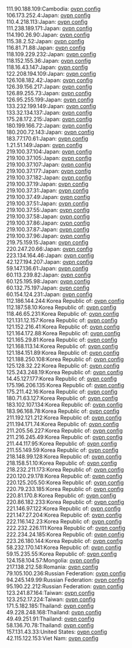 111.90.188.109:Cambodia: [ovpn config](vpn/111_90_188_109.ovpn)  
106.173.252.4:Japan: [ovpn config](vpn/106_173_252_4.ovpn)  
110.4.218.113:Japan: [ovpn config](vpn/110_4_218_113.ovpn)  
111.238.189.171:Japan: [ovpn config](vpn/111_238_189_171.ovpn)  
114.190.26.90:Japan: [ovpn config](vpn/114_190_26_90.ovpn)  
115.38.2.52:Japan: [ovpn config](vpn/115_38_2_52.ovpn)  
116.81.71.88:Japan: [ovpn config](vpn/116_81_71_88.ovpn)  
118.109.229.232:Japan: [ovpn config](vpn/118_109_229_232.ovpn)  
118.152.155.36:Japan: [ovpn config](vpn/118_152_155_36.ovpn)  
118.16.43.147:Japan: [ovpn config](vpn/118_16_43_147.ovpn)  
122.208.194.109:Japan: [ovpn config](vpn/122_208_194_109.ovpn)  
126.108.182.42:Japan: [ovpn config](vpn/126_108_182_42.ovpn)  
126.39.156.217:Japan: [ovpn config](vpn/126_39_156_217.ovpn)  
126.89.255.73:Japan: [ovpn config](vpn/126_89_255_73.ovpn)  
126.95.255.199:Japan: [ovpn config](vpn/126_95_255_199.ovpn)  
133.232.199.149:Japan: [ovpn config](vpn/133_232_199_149.ovpn)  
133.32.134.137:Japan: [ovpn config](vpn/133_32_134_137.ovpn)  
175.28.172.215:Japan: [ovpn config](vpn/175_28_172_215.ovpn)  
180.199.166.72:Japan: [ovpn config](vpn/180_199_166_72.ovpn)  
180.200.72.143:Japan: [ovpn config](vpn/180_200_72_143.ovpn)  
183.77.170.61:Japan: [ovpn config](vpn/183_77_170_61.ovpn)  
1.21.51.149:Japan: [ovpn config](vpn/1_21_51_149.ovpn)  
219.100.37.104:Japan: [ovpn config](vpn/219_100_37_104.ovpn)  
219.100.37.105:Japan: [ovpn config](vpn/219_100_37_105.ovpn)  
219.100.37.107:Japan: [ovpn config](vpn/219_100_37_107.ovpn)  
219.100.37.177:Japan: [ovpn config](vpn/219_100_37_177.ovpn)  
219.100.37.182:Japan: [ovpn config](vpn/219_100_37_182.ovpn)  
219.100.37.19:Japan: [ovpn config](vpn/219_100_37_19.ovpn)  
219.100.37.31:Japan: [ovpn config](vpn/219_100_37_31.ovpn)  
219.100.37.49:Japan: [ovpn config](vpn/219_100_37_49.ovpn)  
219.100.37.51:Japan: [ovpn config](vpn/219_100_37_51.ovpn)  
219.100.37.55:Japan: [ovpn config](vpn/219_100_37_55.ovpn)  
219.100.37.58:Japan: [ovpn config](vpn/219_100_37_58.ovpn)  
219.100.37.86:Japan: [ovpn config](vpn/219_100_37_86.ovpn)  
219.100.37.87:Japan: [ovpn config](vpn/219_100_37_87.ovpn)  
219.100.37.96:Japan: [ovpn config](vpn/219_100_37_96.ovpn)  
219.75.159.15:Japan: [ovpn config](vpn/219_75_159_15.ovpn)  
220.247.20.66:Japan: [ovpn config](vpn/220_247_20_66.ovpn)  
223.134.164.46:Japan: [ovpn config](vpn/223_134_164_46.ovpn)  
42.127.194.207:Japan: [ovpn config](vpn/42_127_194_207.ovpn)  
59.147.136.61:Japan: [ovpn config](vpn/59_147_136_61.ovpn)  
60.113.239.82:Japan: [ovpn config](vpn/60_113_239_82.ovpn)  
60.125.195.98:Japan: [ovpn config](vpn/60_125_195_98.ovpn)  
60.132.75.197:Japan: [ovpn config](vpn/60_132_75_197.ovpn)  
60.154.124.231:Japan: [ovpn config](vpn/60_154_124_231.ovpn)  
112.186.144.244:Korea Republic of: [ovpn config](vpn/112_186_144_244.ovpn)  
112.187.58.10:Korea Republic of: [ovpn config](vpn/112_187_58_10.ovpn)  
118.46.65.231:Korea Republic of: [ovpn config](vpn/118_46_65_231.ovpn)  
121.131.12.157:Korea Republic of: [ovpn config](vpn/121_131_12_157.ovpn)  
121.152.216.41:Korea Republic of: [ovpn config](vpn/121_152_216_41.ovpn)  
121.164.172.88:Korea Republic of: [ovpn config](vpn/121_164_172_88.ovpn)  
121.165.29.81:Korea Republic of: [ovpn config](vpn/121_165_29_81.ovpn)  
121.168.113.14:Korea Republic of: [ovpn config](vpn/121_168_113_14.ovpn)  
121.184.151.89:Korea Republic of: [ovpn config](vpn/121_184_151_89.ovpn)  
121.188.250.108:Korea Republic of: [ovpn config](vpn/121_188_250_108.ovpn)  
125.128.32.22:Korea Republic of: [ovpn config](vpn/125_128_32_22.ovpn)  
125.243.248.19:Korea Republic of: [ovpn config](vpn/125_243_248_19.ovpn)  
14.45.127.177:Korea Republic of: [ovpn config](vpn/14_45_127_177.ovpn)  
175.196.206.135:Korea Republic of: [ovpn config](vpn/175_196_206_135.ovpn)  
175.211.42.16:Korea Republic of: [ovpn config](vpn/175_211_42_16.ovpn)  
180.71.63.127:Korea Republic of: [ovpn config](vpn/180_71_63_127.ovpn)  
183.102.107.134:Korea Republic of: [ovpn config](vpn/183_102_107_134.ovpn)  
183.96.168.78:Korea Republic of: [ovpn config](vpn/183_96_168_78.ovpn)  
211.192.121.212:Korea Republic of: [ovpn config](vpn/211_192_121_212.ovpn)  
211.194.171.74:Korea Republic of: [ovpn config](vpn/211_194_171_74.ovpn)  
211.205.56.227:Korea Republic of: [ovpn config](vpn/211_205_56_227.ovpn)  
211.216.245.49:Korea Republic of: [ovpn config](vpn/211_216_245_49.ovpn)  
211.44.117.95:Korea Republic of: [ovpn config](vpn/211_44_117_95.ovpn)  
211.55.149.59:Korea Republic of: [ovpn config](vpn/211_55_149_59.ovpn)  
218.148.99.128:Korea Republic of: [ovpn config](vpn/218_148_99_128.ovpn)  
218.158.51.10:Korea Republic of: [ovpn config](vpn/218_158_51_10.ovpn)  
218.232.211.173:Korea Republic of: [ovpn config](vpn/218_232_211_173.ovpn)  
220.120.29.178:Korea Republic of: [ovpn config](vpn/220_120_29_178.ovpn)  
220.125.205.50:Korea Republic of: [ovpn config](vpn/220_125_205_50.ovpn)  
220.79.233.185:Korea Republic of: [ovpn config](vpn/220_79_233_185.ovpn)  
220.81.170.8:Korea Republic of: [ovpn config](vpn/220_81_170_8.ovpn)  
220.86.182.233:Korea Republic of: [ovpn config](vpn/220_86_182_233.ovpn)  
221.146.97.122:Korea Republic of: [ovpn config](vpn/221_146_97_122.ovpn)  
221.147.27.204:Korea Republic of: [ovpn config](vpn/221_147_27_204.ovpn)  
222.116.142.23:Korea Republic of: [ovpn config](vpn/222_116_142_23.ovpn)  
222.232.226.111:Korea Republic of: [ovpn config](vpn/222_232_226_111.ovpn)  
222.234.24.185:Korea Republic of: [ovpn config](vpn/222_234_24_185.ovpn)  
223.26.180.144:Korea Republic of: [ovpn config](vpn/223_26_180_144.ovpn)  
58.232.170.141:Korea Republic of: [ovpn config](vpn/58_232_170_141.ovpn)  
59.15.235.55:Korea Republic of: [ovpn config](vpn/59_15_235_55.ovpn)  
124.158.104.57:Mongolia: [ovpn config](vpn/124_158_104_57.ovpn)  
217.138.212.58:Romania: [ovpn config](vpn/217_138_212_58.ovpn)  
79.105.100.236:Russian Federation: [ovpn config](vpn/79_105_100_236.ovpn)  
94.245.149.99:Russian Federation: [ovpn config](vpn/94_245_149_99.ovpn)  
95.190.22.212:Russian Federation: [ovpn config](vpn/95_190_22_212.ovpn)  
123.241.87.164:Taiwan: [ovpn config](vpn/123_241_87_164.ovpn)  
123.252.17.224:Taiwan: [ovpn config](vpn/123_252_17_224.ovpn)  
171.5.182.185:Thailand: [ovpn config](vpn/171_5_182_185.ovpn)  
49.228.248.168:Thailand: [ovpn config](vpn/49_228_248_168.ovpn)  
49.49.251.91:Thailand: [ovpn config](vpn/49_49_251_91.ovpn)  
58.136.70.78:Thailand: [ovpn config](vpn/58_136_70_78.ovpn)  
157.131.43.33:United States: [ovpn config](vpn/157_131_43_33.ovpn)  
42.115.122.153:Viet Nam: [ovpn config](vpn/42_115_122_153.ovpn)  
